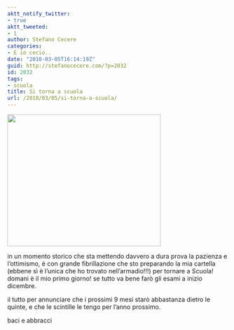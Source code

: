 ```yaml
---
aktt_notify_twitter:
- true
aktt_tweeted:
- 1
author: Stefano Cecere
categories:
- E io cecio..
date: "2010-03-05T16:14:19Z"
guid: http://stefanocecere.com/?p=2032
id: 2032
tags:
- scuola
title: Si torna a scuola
url: /2010/03/05/si-torna-a-scuola/
---
```


[<img class="aligncenter size-full wp-image-2033" title="cartella_scuola" src="http://stefanocecere.com/wp-content/uploads/sites/3/2010/03/cartella_scuola.jpg" alt="" width="350" height="302" srcset="http://stefanocecere.com/wp-content/uploads/sites/3/2010/03/cartella_scuola.jpg 350w, http://stefanocecere.com/wp-content/uploads/sites/3/2010/03/cartella_scuola-300x259.jpg 300w" sizes="(max-width: 350px) 100vw, 350px" />](http://stefanocecere.com/wp-content/uploads/sites/3/2010/03/cartella_scuola.jpg)

in un momento storico che sta mettendo davvero a dura prova la pazienza e l&#8217;ottimismo, è con grande fibrillazione che sto preparando la mia cartella (ebbene sì è l&#8217;unica che ho trovato nell&#8217;armadio!!!) per tornare a Scuola! domani è il mio primo giorno! se tutto va bene farò gli esami a inizio dicembre.

il tutto per annunciare che i prossimi 9 mesi starò abbastanza dietro le quinte, e che le scintille le tengo per l&#8217;anno prossimo.

baci e abbracci